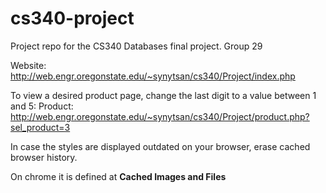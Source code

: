 # cs340-project
Project repo for the CS340 Databases final project. Group 29

Website: http://web.engr.oregonstate.edu/~synytsan/cs340/Project/index.php

To view a desired product page, change the last digit to a value between 1 and 5:
Product: http://web.engr.oregonstate.edu/~synytsan/cs340/Project/product.php?sel_product=3

In case the styles are displayed outdated on your browser, erase cached browser history.

On chrome it is defined at **Cached Images and Files**
